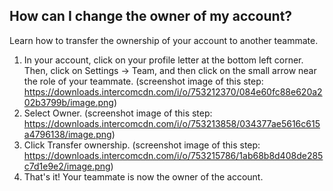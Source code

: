 ## How can I change the owner of my account?

Learn how to transfer the ownership of your account to another teammate.

1. In your account, click on your profile letter at the bottom left corner. Then, click on Settings -> Team, and then click on the small arrow near the role of your teammate. (screenshot image of this step: https://downloads.intercomcdn.com/i/o/753212370/084e60fc88e620a202b3799b/image.png)
2. Select Owner. (screenshot image of this step: https://downloads.intercomcdn.com/i/o/753213858/034377ae5616c615a4796138/image.png)
3. Click Transfer ownership. (screenshot image of this step: https://downloads.intercomcdn.com/i/o/753215786/1ab68b8d408de285c7d1e9e2/image.png)
4. That's it! Your teammate is now the owner of the account.
